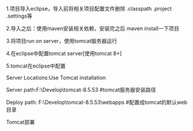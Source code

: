 1.项目导入eclipse，导入前将相关项目配置文件删除 .classpath .project .settings等

2.导入之后：使用maven安装相关依赖，安装完之后 maven install一下项目

3.将项目run on server，使用tomcat服务器运行

4.在eclipse中配置tomcat server[使用tomcat 8+]

5.tomcat在eclipse中配置

  Server Locations:Use Tomcat installation 
  
  Server path:F:\Develop\tomcat-8.5.53 #tomcat服务器安装路径
  
  Deploy path: F:\Develop\tomcat-8.5.53\webapps #配置成tomcat的默认web目录
  
Tomcat部署

